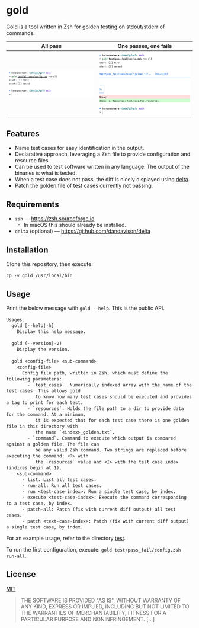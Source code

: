 # gold

Gold is a tool written in Zsh for golden testing on stdout/stderr of commands.

<table>
  <tr>
    <th>All pass</th>
    <th>One passes, one fails</th>
  </tr>
  <tr>
    <th><img src="./media/all_pass.png"></th>
    <th><img src="./media/pass_fail.png"></th>
  </tr>
</table>

## Features

- Name test cases for easy identification in the output.
- Declarative approach, leveraging a Zsh file to provide configuration and resource files.
- Can be used to test software written in any language. The output of the binaries is what is tested.
- When a test case does not pass, the diff is nicely displayed using [delta](https://github.com/dandavison/delta).
- Patch the golden file of test cases currently not passing.

## Requirements

- `zsh` — <https://zsh.sourceforge.io>
  - In macOS this should already be installed.
- `delta` (optional) — <https://github.com/dandavison/delta>

## Installation

Clone this repository, then execute:

```text
cp -v gold /usr/local/bin
```

## Usage

Print the below message with `gold --help`. This is the public API.

```text
Usages:
  gold [--help|-h]
    Display this help message.

  gold (--version|-v)
    Display the version.

  gold <config-file> <sub-command>
    <config-file>
      Config file path, written in Zsh, which must define the following parameters:
        - `test_cases`. Numerically indexed array with the name of the test cases. This allows gold
           to know how many test cases should be executed and provides a tag to print for each test.
        - `resources`. Holds the file path to a dir to provide data for the command. At a minimum,
           it is expected that for each test case there is one golden file in this directory with
           the name `<index>_golden.txt`.
        - `command`. Command to execute which output is compared against a golden file. The file can
           be any valid Zsh command. Two strings are replaced before executing the command: <R> with
           the `resources` value and <I> with the test case index (indices begin at 1).
    <sub-command>
      - list: List all test cases.
      - run-all: Run all test cases.
      - run <test-case-index>: Run a single test case, by index.
      - execute <test-case-index>: Execute the command corresponding to a test case, by index.
      - patch-all: Patch (fix with current diff output) all test cases.
      - patch <text-case-index>: Patch (fix with current diff output) a single test case, by index.
```

For an example usage, refer to the directory [test](./test).

To run the first configuration, execute: `gold test/pass_fail/config.zsh run-all`.

## License

[MIT](./LICENSE)

> THE SOFTWARE IS PROVIDED "AS IS", WITHOUT WARRANTY OF ANY KIND, EXPRESS OR
> IMPLIED, INCLUDING BUT NOT LIMITED TO THE WARRANTIES OF MERCHANTABILITY,
> FITNESS FOR A PARTICULAR PURPOSE AND NONINFRINGEMENT. [...]
